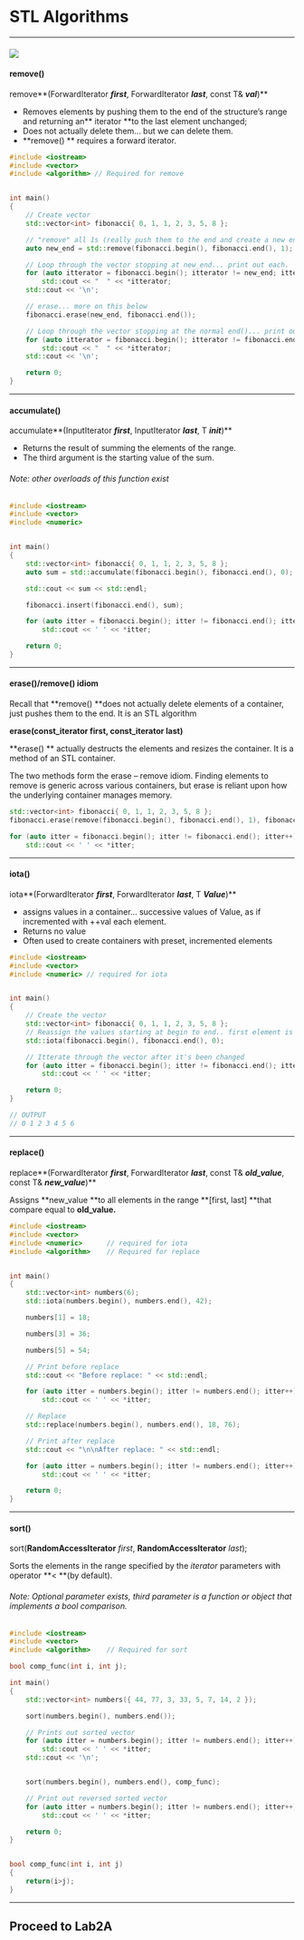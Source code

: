 # STL Algorithms

---

#### ![](/assets/algorithm-noun-word-used-by-programmers-when-they-do-not-17522408.png)

#### remove\(\)

remove**\(ForwardIterator **_first_**, ForwardIterator **_last_**, const T& **_val_**\)**

* Removes elements by pushing them to the end of the structure’s range and returning an** iterator **to the last element unchanged;
* Does not actually delete them... but we can delete them.
* **remove\(\) ** requires a forward iterator.

```cpp
#include <iostream>
#include <vector>
#include <algorithm> // Required for remove


int main()
{
    // Create vector
    std::vector<int> fibonacci{ 0, 1, 1, 2, 3, 5, 8 };

    // "remove" all 1s (really push them to the end and create a new end())
    auto new_end = std::remove(fibonacci.begin(), fibonacci.end(), 1);

    // Loop through the vector stopping at new_end... print out each.
    for (auto itterator = fibonacci.begin(); itterator != new_end; itterator++)
        std::cout << "  " << *itterator;
    std::cout << '\n';

    // erase... more on this below
    fibonacci.erase(new_end, fibonacci.end());

    // Loop through the vector stopping at the normal end()... print out each
    for (auto itterator = fibonacci.begin(); itterator != fibonacci.end(); itterator++)
        std::cout << "  " << *itterator;
    std::cout << '\n';

    return 0;
}
```

---

#### **accumulate\(\)**

accumulate**\(InputIterator **_first_**, InputIterator **_last_**, T **_init_**\)**

* Returns the result of summing the elements of the range.
* The third argument is the starting value of the sum.

###### Note: other overloads of this function exist

```cpp
#include <iostream>
#include <vector>
#include <numeric>


int main()
{
    std::vector<int> fibonacci{ 0, 1, 1, 2, 3, 5, 8 };
    auto sum = std::accumulate(fibonacci.begin(), fibonacci.end(), 0);

    std::cout << sum << std::endl;

    fibonacci.insert(fibonacci.end(), sum);

    for (auto itter = fibonacci.begin(); itter != fibonacci.end(); itter++)
        std::cout << ' ' << *itter;

    return 0;
}
```

---

#### erase\(\)/remove\(\) idiom

Recall that **remove\(\) **does not actually delete elements of a container, just pushes them to the end. It is an STL algorithm

**erase\(const\_iterator first, const\_iterator last\)**

**erase\(\) ** actually destructs the elements and resizes the container. It is a method of an STL container.

The two methods form the erase – remove idiom. Finding elements to remove is generic across various containers, but erase is reliant upon how the underlying container manages memory.

```cpp
std::vector<int> fibonacci{ 0, 1, 1, 2, 3, 5, 8 };
fibonacci.erase(remove(fibonacci.begin(), fibonacci.end(), 1), fibonacci.end());

for (auto itter = fibonacci.begin(); itter != fibonacci.end(); itter++)
    std::cout << ' ' << *itter;
```

---

#### iota\(\)

iota**\(ForwardIterator **_first_**, ForwardIterator **_last_**, T **_Value_**\)**

* assigns values in a container... successive values of Value, as if incremented with ++val each element. 
* Returns no value
* Often used to create containers with preset, incremented elements

```cpp
#include <iostream>
#include <vector>
#include <numeric> // required for iota


int main()
{
    // Create the vector
    std::vector<int> fibonacci{ 0, 1, 1, 2, 3, 5, 8 };
    // Reassign the values starting at begin to end.. first element is val (0), each element is ++val
    std::iota(fibonacci.begin(), fibonacci.end(), 0);

    // Itterate through the vector after it's been changed
    for (auto itter = fibonacci.begin(); itter != fibonacci.end(); itter++)
        std::cout << ' ' << *itter;

    return 0;
}

// OUTPUT
// 0 1 2 3 4 5 6
```

---

#### replace\(\)

replace**\(ForwardIterator **_first_**, ForwardIterator **_last_**, const T& **_old\_value_**, const T& **_new\_value_**\)**

Assigns **new\_value **to all elements in the range **\[first, last\] **that compare equal to **old\_value.**

```cpp
#include <iostream>
#include <vector>
#include <numeric>      // required for iota
#include <algorithm>    // Required for replace


int main()
{
    std::vector<int> numbers(6);
    std::iota(numbers.begin(), numbers.end(), 42);

    numbers[1] = 18;

    numbers[3] = 36;

    numbers[5] = 54;

    // Print before replace
    std::cout << "Before replace: " << std::endl;

    for (auto itter = numbers.begin(); itter != numbers.end(); itter++)
        std::cout << ' ' << *itter;

    // Replace
    std::replace(numbers.begin(), numbers.end(), 18, 76);

    // Print after replace
    std::cout << "\n\nAfter replace: " << std::endl;

    for (auto itter = numbers.begin(); itter != numbers.end(); itter++)
        std::cout << ' ' << *itter;

    return 0;
}
```

---

#### sort\(\)

sort\(**RandomAccessIterator** _first_, **RandomAccessIterator** _last_\);

Sorts the elements in the range specified by the _iterator_ parameters with operator **&lt; **\(by default\).

###### Note: Optional parameter exists, third parameter is a function or object that implements a bool comparison.

```cpp
#include <iostream>
#include <vector>
#include <algorithm>    // Required for sort

bool comp_func(int i, int j);

int main()
{
    std::vector<int> numbers({ 44, 77, 3, 33, 5, 7, 14, 2 });

    sort(numbers.begin(), numbers.end());

    // Prints out sorted vector
    for (auto itter = numbers.begin(); itter != numbers.end(); itter++)
        std::cout << ' ' << *itter;
    std::cout << '\n';


    sort(numbers.begin(), numbers.end(), comp_func);

    // Print out reversed sorted vector
    for (auto itter = numbers.begin(); itter != numbers.end(); itter++)
        std::cout << ' ' << *itter;

    return 0;
}


bool comp_func(int i, int j)
{
    return(i>j);
}
```

---

## Proceed to Lab2A